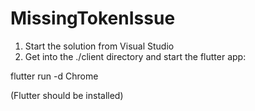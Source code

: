 # MissingTokenIssue

1. Start the solution from Visual Studio
2. Get into the ./client directory and start the flutter app:

flutter run -d Chrome

(Flutter should be installed)
